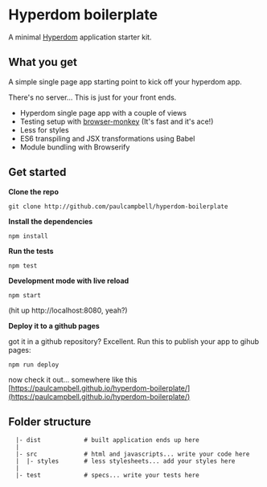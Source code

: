 # Hyperdom boilerplate

A minimal [Hyperdom](https://github.com/featurist/hyperdom "hyperdom") application starter kit.

## What you get

A simple single page app starting point to kick off your hyperdom app.

There's no server... This is just for your front ends.

  * Hyperdom single page app with a couple of views
  * Testing setup with [browser-monkey](https://github.com/featurist/browser-monkey "Browser Monkey") (It's fast and it's ace!)
  * Less for styles
  * ES6 transpiling and JSX transformations using Babel
  * Module bundling with Browserify


## Get started

**Clone the repo**

`git clone http://github.com/paulcampbell/hyperdom-boilerplate`

**Install the dependencies**

`npm install`

**Run the tests**

`npm test`

**Development mode with live reload**

`npm start`

(hit up http://localhost:8080, yeah?)

**Deploy it to a github pages**

got it in a github repository? Excellent. Run this to publish your app to gihub pages:

`npm run deploy`

now check it out... somewhere like this [https://paulcampbell.github.io/hyperdom-boilerplate/](https://paulcampbell.github.io/hyperdom-boilerplate/)

## Folder structure

```
  |- dist            # built application ends up here
  |
  |- src             # html and javascripts... write your code here
  |  |- styles       # less stylesheets... add your styles here
  |
  |- test            # specs... write your tests here
```

